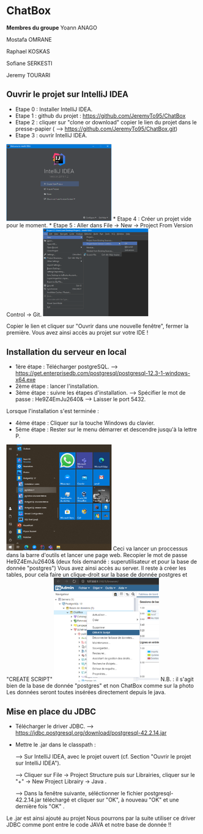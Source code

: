 ChatBox
======

**Membres du groupe**
Yoann ANAGO

Mostafa OMRANE

Raphael KOSKAS

Sofiane SERKESTI

Jeremy TOURARI


## Ouvrir le projet sur IntelliJ IDEA
* Etape 0 : Installer IntelliJ IDEA.
* Etape 1 : github du projet : https://github.com/JeremyTo95/ChatBox
* Etape 2 : cliquer sur "clone or download"
 copier le lien du projet dans le presse-papier 
( --> https://github.com/JeremyTo95/ChatBox.git)
* Etape 3 : ouvrir IntelliJ IDEA.
<img src="https://raw.githubusercontent.com/JeremyTo95/ChatBox/master/img/IntelliJStartUp.png" width="275">
* Etape 4 : Créer un projet vide pour le moment.
* Etape 5 : Aller dans File -> New -> Project From Version Control -> Git.

<img src="https://raw.githubusercontent.com/JeremyTo95/ChatBox/master/img/Recuperation_projet_git.png" width="275">

Copier le lien et cliquer sur "Ouvrir dans une nouvelle fenêtre", fermer la première.
Vous avez ainsi accès au projet sur votre IDE !

## Installation du serveur en local
* 1ère étape : Télécharger postgreSQL.
  --> https://get.enterprisedb.com/postgresql/postgresql-12.3-1-windows-x64.exe
* 2ème étape : lancer l'installation.
* 3ème étape : suivre les étapes d'installation.
  --> Spécifier le mot de passe : He9Z4EmJu2640&
  --> Laisser le port 5432.
  
Lorsque l'installation s'est terminée : 
* 4ème étape : Cliquer sur la touche Windows du clavier.
* 5ème étape : Rester sur le menu démarrer et descendre jusqu'à la lettre P.
<img src="https://raw.githubusercontent.com/JeremyTo95/ChatBox/master/img/menu_demarrer.png" width="275"> 
Ceci va lancer un proccessus dans la barre d'outils et lancer une page web.
Recopier le mot de passe He9Z4EmJu2640& (deux fois demandé : superutilisateur et pour la base de donnée "postgres")
Vous avez ainsi accès au server.
Il reste à créer les tables, pour cela faire un clique-droit sur la base de donnée postgres et "CREATE SCRIPT"
<img src="https://raw.githubusercontent.com/JeremyTo95/ChatBox/master/img/create_script.png" width="275">
N.B. : il s'agit bien de la base de donnée "postgres" et non ChatBox comme sur la photo
Les données seront toutes insérées directement depuis le java.

## Mise en place du JDBC
* Télécharger le driver JDBC.
  --> https://jdbc.postgresql.org/download/postgresql-42.2.14.jar
* Mettre le .jar dans le classpath :

  --> Sur IntelliJ IDEA, avec le projet ouvert (cf. Section "Ouvrir le projet sur IntelliJ IDEA").

    --> Cliquer sur File -> Project Structure puis sur Librairies, cliquer sur le "+" -> New Project Librairy -> Java .

    --> Dans la fenêtre suivante, séléctionner le fichier postgresql-42.2.14.jar téléchargé et cliquer sur "OK", à nouveau "OK" et une dernière fois "OK" .

Le .jar est ainsi ajouté au projet
Nous pourrons par la suite utiliser ce driver JDBC comme pont entre le code JAVA et notre base de donnée !!
